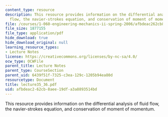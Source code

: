```yaml
---
content_type: resource
description: This resource provides information on the differential analysis of fluid
  flow, the navier-strokes equation, and conservation of moment of momentum.
file: /courses/1-060-engineering-mechanics-ii-spring-2006/afbdeac262cb8aee19dfa3a8893514bd_lecture35_36.pdf
file_size: 1877155
file_type: application/pdf
hide_download: true
hide_download_original: null
learning_resource_types:
- Lecture Notes
license: https://creativecommons.org/licenses/by-nc-sa/4.0/
ocw_type: OCWFile
parent_title: Lecture Notes
parent_type: CourseSection
parent_uid: 6439f51f-7325-c3ea-129c-1205b94ea80d
resourcetype: Document
title: lecture35_36.pdf
uid: afbdeac2-62cb-8aee-19df-a3a8893514bd
---
```

This resource provides information on the differential analysis of fluid flow, the navier-strokes equation, and conservation of moment of momentum.